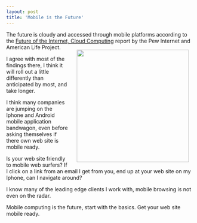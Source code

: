 ```yaml
---
layout: post
title: 'Mobile is the Future'
---
```

The future is cloudy and accessed through mobile platforms according to the <a href="http://pewinternet.org/Reports/2010/The-future-of-cloud-computing.aspx">Future of the Internet, Cloud Computing</a> report by the Pew Internet and American Life Project.<img class="alignnone" style="padding: 15px;" title="Imagining the Internet" src="http://www.elon.edu/predictions/images/pew.jpg" alt="" width="300" align="right" /><p></p>
I agree with most of the findings there, I think it will roll out a little differently than anticipated by most, and take longer.<p></p>
I think many companies are jumping on the Iphone and Android mobile application bandwagon, even before asking themselves if there own web site is mobile ready.<p></p>
Is your web site friendly to mobile web surfers? If I click on a link from an email I get from you, end up at your web site on my Iphone, can I navigate around?<p></p>
I know many of the leading edge clients I work with, mobile browsing is not even on the radar.<p></p>
Mobile computing is the future, start with the basics. Get your web site mobile ready.